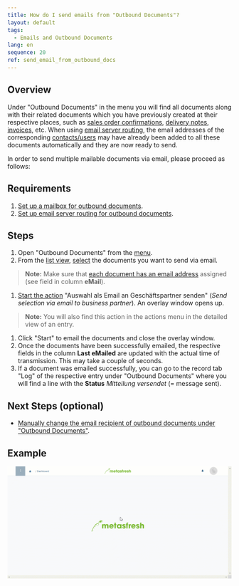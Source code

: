 ```yaml
---
title: How do I send emails from "Outbound Documents"?
layout: default
tags:
  - Emails and Outbound Documents
lang: en
sequence: 20
ref: send_email_from_outbound_docs
---
```


## Overview
Under "Outbound Documents" in the menu you will find all documents along with their related documents which you have previously created at their respective places, such as [sales order confirmations](SalesOrder_recording), [delivery notes](Ship_SalesOrder), [invoices](Invoice_SalesOrder), etc. When using [email server routing](Setup_email_server_routing), the email addresses of the corresponding [contacts/users](Add_user_to_BPartner) may have already been added to all these documents automatically and they are now ready to send.

In order to send multiple mailable documents via email, please proceed as follows:

## Requirements
1. [Set up a mailbox for outbound documents](Outbound_documents_setup_email_server).
1. [Set up email server routing for outbound documents](Setup_email_server_routing).

## Steps
1. Open "Outbound Documents" from the [menu](Menu).
1. From the [list view](ViewModes#list-view), [select](RecordSelection) the documents you want to send via email.
 >**Note:** Make sure that [each document has an email address](Outbound_docs_change_recipient_email) assigned (see field in column **eMail**).

1. [Start the action](StartAction#actions-menu) "Auswahl als Email an Geschäftspartner senden" (*Send selection via email to business partner*). An overlay window opens up.
 >**Note:** You will also find this action in the actions menu in the detailed view of an entry.

1. Click "Start" to email the documents and close the overlay window.
1. Once the documents have been successfully emailed, the respective fields in the column **Last eMailed** are updated with the actual time of transmission. This may take a couple of seconds.
1. If a document was emailed successfully, you can go to the record tab "Log" of the respective entry under "Outbound Documents" where you will find a line with the **Status** *Mitteilung versendet* (= message sent).

## Next Steps (optional)
- [Manually change the email recipient of outbound documents under "Outbound Documents"](Outbound_docs_change_recipient_email).

## Example
![](assets/Send_email_from_outbound_docs.gif)
